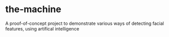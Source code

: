 # the-machine
A proof-of-concept project to demonstrate various ways of detecting facial features, using artifical intelligence
